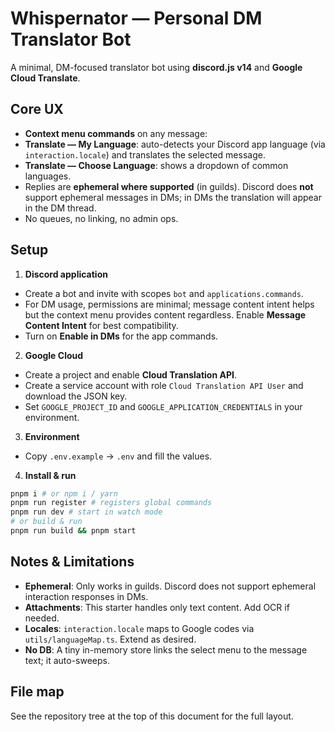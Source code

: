 # Whispernator — Personal DM Translator Bot


A minimal, DM-focused translator bot using **discord.js v14** and **Google Cloud Translate**.


## Core UX
- **Context menu commands** on any message:
- **Translate — My Language**: auto-detects your Discord app language (via `interaction.locale`) and translates the selected message.
- **Translate — Choose Language**: shows a dropdown of common languages.
- Replies are **ephemeral where supported** (in guilds). Discord does **not** support ephemeral messages in DMs; in DMs the translation will appear in the DM thread.
- No queues, no linking, no admin ops.


## Setup
1. **Discord application**
- Create a bot and invite with scopes `bot` and `applications.commands`.
- For DM usage, permissions are minimal; message content intent helps but the context menu provides content regardless. Enable **Message Content Intent** for best compatibility.
- Turn on **Enable in DMs** for the app commands.
2. **Google Cloud**
- Create a project and enable **Cloud Translation API**.
- Create a service account with role `Cloud Translation API User` and download the JSON key.
- Set `GOOGLE_PROJECT_ID` and `GOOGLE_APPLICATION_CREDENTIALS` in your environment.
3. **Environment**
- Copy `.env.example` → `.env` and fill the values.
4. **Install & run**
```bash
pnpm i # or npm i / yarn
pnpm run register # registers global commands
pnpm run dev # start in watch mode
# or build & run
pnpm run build && pnpm start
```


## Notes & Limitations
- **Ephemeral**: Only works in guilds. Discord does not support ephemeral interaction responses in DMs.
- **Attachments**: This starter handles only text content. Add OCR if needed.
- **Locales**: `interaction.locale` maps to Google codes via `utils/languageMap.ts`. Extend as desired.
- **No DB**: A tiny in-memory store links the select menu to the message text; it auto-sweeps.


## File map
See the repository tree at the top of this document for the full layout.
